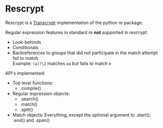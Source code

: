 # Rescrypt
Rescrypt is a [Transcrypt](http://transcrypt.org/) implementation of the python re package.

Regular expression features in standard re __not__ supported in rescrypt:

  - Look-behinds
  - Conditionals
  - Backreferences to groups that did not participate in the match attempt fail to match  
    Example: `(a)?\1` matches `aa` but fails to match `b`

API's implemented:

  - Top level functions:
    - .compile()
  - Regular expression objects:
    - .search()
    - .match()
    - .split()
  - Match objects:
    Everything, except the optional argument to .start(), .end() and .span()
